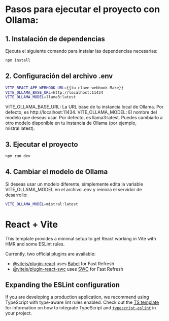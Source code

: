 # Pasos para ejecutar el proyecto con Ollama:

## 1. Instalación de dependencias

Ejecuta el siguiente comando para instalar las dependencias necesarias:

```bash
npm install
```

## 2. Configuración del archivo .env

```bash
VITE_REACT_APP_WEBHOOK_URL={{tu clave webhook Make}}
VITE_OLLAMA_BASE_URL=http://localhost:11434
VITE_OLLAMA_MODEL=llama3:latest
```

VITE_OLLAMA_BASE_URL: La URL base de tu instancia local de Ollama. Por defecto, es http://localhost:11434.
VITE_OLLAMA_MODEL: El nombre del modelo que deseas usar. Por defecto, es llama3:latest. Puedes cambiarlo a otro modelo disponible en tu instancia de Ollama (por ejemplo, mistral:latest).

## 3. Ejecutar el proyecto

```bash
npm run dev
```

## 4. Cambiar el modelo de Ollama
Si deseas usar un modelo diferente, simplemente edita la variable VITE_OLLAMA_MODEL en el archivo .env y reinicia el servidor de desarrollo:
```bash
VITE_OLLAMA_MODEL=mistral:latest
```
# React + Vite

This template provides a minimal setup to get React working in Vite with HMR and some ESLint rules.

Currently, two official plugins are available:

- [@vitejs/plugin-react](https://github.com/vitejs/vite-plugin-react/blob/main/packages/plugin-react) uses [Babel](https://babeljs.io/) for Fast Refresh
- [@vitejs/plugin-react-swc](https://github.com/vitejs/vite-plugin-react/blob/main/packages/plugin-react-swc) uses [SWC](https://swc.rs/) for Fast Refresh

## Expanding the ESLint configuration

If you are developing a production application, we recommend using TypeScript with type-aware lint rules enabled. Check out the [TS template](https://github.com/vitejs/vite/tree/main/packages/create-vite/template-react-ts) for information on how to integrate TypeScript and [`typescript-eslint`](https://typescript-eslint.io) in your project.
